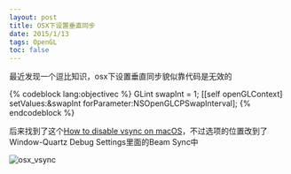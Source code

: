 ```yaml
---
layout: post
title: OSX下设置垂直同步
date: 2015/1/13
tags: OpenGL
toc: false
---
```


最近发现一个逗比知识，osx下设置垂直同步貌似靠代码是无效的

<!--more-->

{% codeblock lang:objectivec %}
GLint swapInt = 1;
[[self openGLContext] setValues:&swapInt forParameter:NSOpenGLCPSwapInterval];
{% endcodeblock %}

后来找到了这个[How to disable vsync on macOS](http://stackoverflow.com/questions/12345730/how-to-disable-vsync-on-mac-osx)，不过选项的位置改到了Window-Quartz Debug Settings里面的Beam Sync中

![osx_vsync](/images/osx_vsync.png)